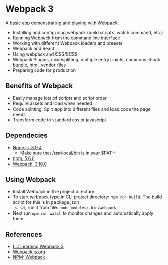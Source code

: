 # Webpack 3

A basic app demonstrating and playing with Webpack.
- Installing and configuring webpack (build scripts, watch command, etc.)
- Running Webpack from the command line interface
- Working with different Webpack loaders and presets
- Webpack and React
- Using webpack and CSS/SCSS
- Webpack Plugins, codesplitting, multiple entry points, commons chunk bundle, html, vendor files
- Preparing code for production

## Benefits of Webpack
- Easily manage lots of scripts and script order
- Require assets and load when needed
- Code splitting: Split app into different files and load code the page needs
- Transform code to standard css or javascript


## Dependecies
- [Node.js,  8.9.4](https://nodejs.org/en/download/)
  - Make sure that /usr/local/bin is in your $PATH
- [npm, 5.6.0](https://docs.npmjs.com/getting-started/installing-node)
- [Webpack, 3.10.0](https://github.com/webpack/webpack)


## Using Webpack
- Install Webpack in the project directory
- To start webpack type in CLI project directory: ```npm run build```. The build script for this is in package.json
  - Or, run it from file: ```node_modules/.bin/webpack```
- Next run ```npm run watch``` to monitor changes and automatically apply them.





## References
- [LL: Learning Webpack 3](https://www.linkedin.com/learning/learning-webpack-3/welcome)
- [Webpack.js.org](https://webpack.js.org)
- [NPM: Webpack](https://www.npmjs.com/package/webpack)











